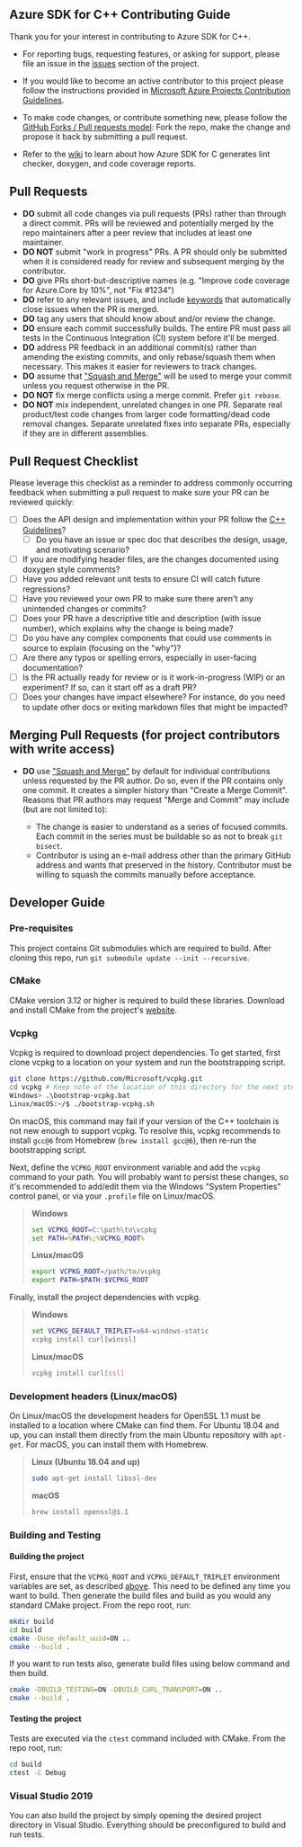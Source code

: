 Azure SDK for C++ Contributing Guide
-------------------------------------

Thank you for your interest in contributing to Azure SDK for C++.

- For reporting bugs, requesting features, or asking for support, please file an issue in the [issues](https://github.com/Azure/azure-sdk-for-cpp/issues) section of the project.

- If you would like to become an active contributor to this project please follow the instructions provided in [Microsoft Azure Projects Contribution Guidelines](http://azure.github.com/guidelines.html).

- To make code changes, or contribute something new, please follow the [GitHub Forks / Pull requests model](https://help.github.com/articles/fork-a-repo/): Fork the repo, make the change and propose it back by submitting a pull request.

- Refer to the [wiki](https://github.com/Azure/azure-sdk-for-c/wiki) to learn about how Azure SDK for C generates lint checker, doxygen, and code coverage reports.

Pull Requests
-------------

* **DO** submit all code changes via pull requests (PRs) rather than through a direct commit. PRs will be reviewed and potentially merged by the repo maintainers after a peer review that includes at least one maintainer.
* **DO NOT** submit "work in progress" PRs.  A PR should only be submitted when it is considered ready for review and subsequent merging by the contributor.
* **DO** give PRs short-but-descriptive names (e.g. "Improve code coverage for Azure.Core by 10%", not "Fix #1234")
* **DO** refer to any relevant issues, and include [keywords](https://help.github.com/articles/closing-issues-via-commit-messages/) that automatically close issues when the PR is merged.
* **DO** tag any users that should know about and/or review the change.
* **DO** ensure each commit successfully builds.  The entire PR must pass all tests in the Continuous Integration (CI) system before it'll be merged.
* **DO** address PR feedback in an additional commit(s) rather than amending the existing commits, and only rebase/squash them when necessary.  This makes it easier for reviewers to track changes.
* **DO** assume that ["Squash and Merge"](https://github.com/blog/2141-squash-your-commits) will be used to merge your commit unless you request otherwise in the PR.
* **DO NOT** fix merge conflicts using a merge commit. Prefer `git rebase`.
* **DO NOT** mix independent, unrelated changes in one PR. Separate real product/test code changes from larger code formatting/dead code removal changes. Separate unrelated fixes into separate PRs, especially if they are in different assemblies.

Pull Request Checklist
----------------------

Please leverage this checklist as a reminder to address commonly occurring feedback when submitting a pull request to make sure your PR can be reviewed quickly:

- [ ] Does the API design and implementation within your PR follow the [C++ Guidelines](https://azure.github.io/azure-sdk/cpp_introduction.html)?
  - [ ] Do you have an issue or spec doc that describes the design, usage, and motivating scenario?
- [ ] If you are modifying header files, are the changes documented using doxygen style comments?
- [ ] Have you added relevant unit tests to ensure CI will catch future regressions?
- [ ] Have you reviewed your own PR to make sure there aren't any unintended changes or commits?
- [ ] Does your PR have a descriptive title and description (with issue number), which explains why the change is being made?
- [ ] Do you have any complex components that could use comments in source to explain (focusing on the "why")?
- [ ] Are there any typos or spelling errors, especially in user-facing documentation?
- [ ] Is the PR actually ready for review or is it work-in-progress (WIP) or an experiment? If so, can it start off as a draft PR?
- [ ] Does your changes have impact elsewhere? For instance, do you need to update other docs or exiting markdown files that might be impacted?

Merging Pull Requests (for project contributors with write access)
----------------------------------------------------------

* **DO** use ["Squash and Merge"](https://github.com/blog/2141-squash-your-commits) by default for individual contributions unless requested by the PR author.
  Do so, even if the PR contains only one commit. It creates a simpler history than "Create a Merge Commit".
  Reasons that PR authors may request "Merge and Commit" may include (but are not limited to):

  - The change is easier to understand as a series of focused commits. Each commit in the series must be buildable so as not to break `git bisect`.
  - Contributor is using an e-mail address other than the primary GitHub address and wants that preserved in the history. Contributor must be willing to squash
    the commits manually before acceptance.



## Developer Guide

### Pre-requisites

This project contains Git submodules which are required to build. After cloning this repo, run `git submodule update
--init --recursive`.

### CMake
CMake version 3.12 or higher is required to build these libraries. Download and install CMake from the project's
[website](https://cmake.org/download/).

### Vcpkg
Vcpkg is required to download project dependencies. To get started, first clone vcpkg to a location on your system and
run the bootstrapping script.

```sh
git clone https://github.com/Microsoft/vcpkg.git
cd vcpkg # Keep note of the location of this directory for the next step
Windows> .\bootstrap-vcpkg.bat
Linux/macOS:~/$ ./bootstrap-vcpkg.sh
```

On macOS, this command may fail if your version of the C++ toolchain is not new enough to support vcpkg. To resolve
this, vcpkg recommends to install `gcc@6` from Homebrew (`brew install gcc@6`), then re-run the bootstrapping script.

Next, define the `VCPKG_ROOT` environment variable and add the `vcpkg` command to your path. You will probably want to
persist these changes, so it's recommended to add/edit them via the Windows "System Properties" control panel, or via
your `.profile` file on Linux/macOS.

> **Windows**
> ```bat
> set VCPKG_ROOT=C:\path\to\vcpkg
> set PATH=%PATH%;%VCPKG_ROOT%
> ```
>
> **Linux/macOS**
> ```sh
> export VCPKG_ROOT=/path/to/vcpkg
> export PATH=$PATH:$VCPKG_ROOT
> ```

Finally, install the project dependencies with vcpkg.

> **Windows**
> ```bat
> set VCPKG_DEFAULT_TRIPLET=x64-windows-static
> vcpkg install curl[winssl]
> ```
>
> **Linux/macOS**
> ```sh
> vcpkg install curl[ssl]
> ```

### Development headers (Linux/macOS)
On Linux/macOS the development headers for OpenSSL 1.1 must be installed to a location where CMake can find them.
For Ubuntu 18.04 and up, you can install them directly from the main Ubuntu repository with `apt-get`. For macOS, you
can install them with Homebrew.

> **Linux (Ubuntu 18.04 and up)**
> ```sh
> sudo apt-get install libssl-dev
> ```
>
> **macOS**
> ```sh
> brew install openssl@1.1
> ```

### Building and Testing

#### Building the project
First, ensure that the `VCPKG_ROOT` and `VCPKG_DEFAULT_TRIPLET` environment variables are set, as described [above](#vcpkg). This need to be defined
any time you want to build. Then generate the build files and build as you would any standard CMake project. From the
repo root, run:

```sh
mkdir build
cd build
cmake -Duse_default_uuid=ON ..
cmake --build .
```
If you want to run tests also, generate build files using below command and then build.
```sh
cmake -DBUILD_TESTING=ON -DBUILD_CURL_TRANSPORT=ON ..
cmake --build .
```
#### Testing the project
Tests are executed via the `ctest` command included with CMake. From the repo root, run:

```sh
cd build
ctest -C Debug
```

### Visual Studio 2019
You can also build the project by simply opening the desired project directory in Visual Studio. Everything should be
preconfigured to build and run tests.
